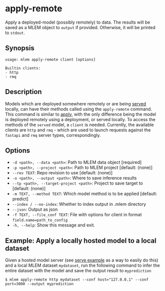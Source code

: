 # apply-remote

Apply a deployed-model (possibly remotely) to data. The results will be saved as
a MLEM object to `output` if provided. Otherwise, it will be printed to
`stdout`.

## Synopsis

```usage
usage: mlem apply-remote client [options]

Builtin clients:
- http
- rmq
```

## Description

Models which are deployed somewhere remotely or are being
[served](/doc/get-started/serving) locally, can have their methods called using
the `apply-remote` command. This command is similar to
[apply](/doc/command-reference/apply), with the only difference being the model
is deployed remotely using a deployment, or served locally. To access the
methods of the `served` model, a `client` is needed. Currently, the available
clients are `http` and `rmq` - which are used to launch requests against the
`fastapi` and `rmq` server types, correspondingly.

## Options

- `-d <path>, --data <path>`: Path to MLEM data object [required]
- `-p <path>, --project <path>`: Path to MLEM project [default: (none)]
- `--rev TEXT`: Repo revision to use [default: (none)]
- `-o <path>, --output <path>`: Where to save inference results
- `--tp <path>, --target-project <path>`: Project to save target to [default:
(none)]
- `-m TEXT, --method TEXT`: Which model method is to be applied [default:
predict]
- `--index / --no-index`: Whether to index output in .mlem directory
- `--json`: Output as json
- `-f TEXT, --file_conf TEXT`: File with options for client in format
`field.name=path_to_config`
- `-h, --help`: Show this message and exit.

## Example: Apply a locally hosted model to a local dataset

Given a hosted model server (see
[serve example](/doc/command-reference/serve#examples) as a way to easily do
this) and a local MLEM dataset `mydataset`, run the following command to infer
the entire dataset with the model and save the output result to `myprediction`

```cli
$ mlem apply-remote http mydataset --conf host="127.0.0.1" --conf port=3000 --output myprediction
```
